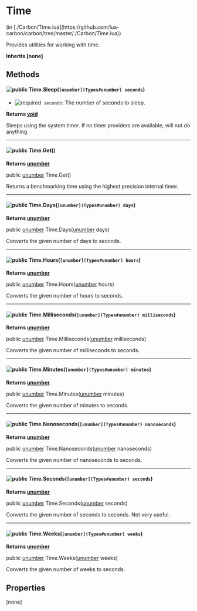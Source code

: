 <link href="../../style.css" rel="stylesheet" type="text/css"/>
<h1 class="class-title">Time</h1>
<span class="file-link">(in [./Carbon/Time.lua](https://github.com/lua-carbon/carbon/tree/master/./Carbon/Time.lua))</span><br/>

Provides utilities for working with time.

**Inherits [none]**

## Methods
<h4 class="method-name"><img alt="public" src="https://img.shields.io/badge/ -public-11b237.svg?style=flat-square" />  Time.Sleep(<code>[unumber](Types#unumber) seconds</code>)</h4>

- <img alt="required" src="https://img.shields.io/badge/%20-required-ff9600.svg?style=flat-square" />&nbsp;&nbsp;`seconds`: The number of seconds to sleep.

**Returns  [void](Types#void)**

Sleeps using the system timer.
If no timer providers are available, will not do anything.

<hr/>
<h4 class="method-name"><img alt="public" src="https://img.shields.io/badge/ -public-11b237.svg?style=flat-square" />  Time.Get()</h4>



**Returns  [unumber](Types#unumber)**

public [unumber](Types#unumber) Time.Get()

Returns a benchmarking time using the highest precision internal timer.

<hr/>
<h4 class="method-name"><img alt="public" src="https://img.shields.io/badge/ -public-11b237.svg?style=flat-square" />  Time.Days(<code>[unumber](Types#unumber) days</code>)</h4>



**Returns  [unumber](Types#unumber)**

public [unumber](Types#unumber) Time.Days([unumber](Types#unumber) days)

Converts the given number of days to seconds.

<hr/>
<h4 class="method-name"><img alt="public" src="https://img.shields.io/badge/ -public-11b237.svg?style=flat-square" />  Time.Hours(<code>[unumber](Types#unumber) hours</code>)</h4>



**Returns  [unumber](Types#unumber)**

public [unumber](Types#unumber) Time.Hours([unumber](Types#unumber) hours)

Converts the given number of hours to seconds.

<hr/>
<h4 class="method-name"><img alt="public" src="https://img.shields.io/badge/ -public-11b237.svg?style=flat-square" />  Time.Milliseconds(<code>[unumber](Types#unumber) milliseconds</code>)</h4>



**Returns  [unumber](Types#unumber)**

public [unumber](Types#unumber) Time.Milliseconds([unumber](Types#unumber) milliseconds)

Converts the given number of milliseconds to seconds.

<hr/>
<h4 class="method-name"><img alt="public" src="https://img.shields.io/badge/ -public-11b237.svg?style=flat-square" />  Time.Minutes(<code>[unumber](Types#unumber) minutes</code>)</h4>



**Returns  [unumber](Types#unumber)**

public [unumber](Types#unumber) Time.Minutes([unumber](Types#unumber) minutes)

Converts the given number of minutes to seconds.

<hr/>
<h4 class="method-name"><img alt="public" src="https://img.shields.io/badge/ -public-11b237.svg?style=flat-square" />  Time.Nanoseconds(<code>[unumber](Types#unumber) nanoseconds</code>)</h4>



**Returns  [unumber](Types#unumber)**

public [unumber](Types#unumber) Time.Nanoseconds([unumber](Types#unumber) nanoseconds)

Converts the given number of nanoseconds to seconds.

<hr/>
<h4 class="method-name"><img alt="public" src="https://img.shields.io/badge/ -public-11b237.svg?style=flat-square" />  Time.Seconds(<code>[unumber](Types#unumber) seconds</code>)</h4>



**Returns  [unumber](Types#unumber)**

public [unumber](Types#unumber) Time.Seconds([unumber](Types#unumber) seconds)

Converts the given number of seconds to seconds.
Not very useful.

<hr/>
<h4 class="method-name"><img alt="public" src="https://img.shields.io/badge/ -public-11b237.svg?style=flat-square" />  Time.Weeks(<code>[unumber](Types#unumber) weeks</code>)</h4>



**Returns  [unumber](Types#unumber)**

public [unumber](Types#unumber) Time.Weeks([unumber](Types#unumber) weeks)

Converts the given number of weeks to seconds.


## Properties
[none]
